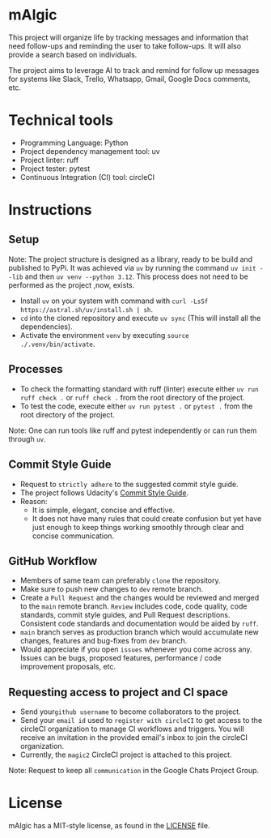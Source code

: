 # mAIgic

This project will organize life by tracking messages and information that need follow-ups and reminding the user to take follow-ups. It will also provide a search based on individuals.

The project aims to leverage AI to track and remind for follow up messages for systems like Slack, Trello, Whatsapp, Gmail, Google Docs comments, etc.

# Technical tools

- Programming Language: Python
- Project dependency management tool: uv
- Project linter: ruff
- Project tester: pytest
- Continuous Integration (CI) tool: circleCI

# Instructions

## Setup
Note: The project structure is designed as a library, ready to be build and published to PyPi. It was achieved via `uv` by running the command `uv init --lib` and then `uv venv --python 3.12`. This process does not need to be performed as the project ,now, exists.

- Install `uv` on your system with command with `curl -LsSf https://astral.sh/uv/install.sh | sh`.
- `cd` into the cloned repository and execute `uv sync` (This will install all the dependencies).
- Activate the environment `venv` by executing `source ./.venv/bin/activate`. </br>

## Processes

- To check the formatting standard with ruff (linter) execute either `uv run ruff check .` or `ruff check .` from the root directory of the project.
- To test the code, execute either `uv run pytest .` or `pytest .` from the root directory of the project.

Note: One can run tools like ruff and pytest independently or can run them through `uv`.

## Commit Style Guide


- Request to `strictly adhere` to the suggested commit style guide.
- The project follows Udacity's [Commit Style Guide](https://udacity.github.io/git-styleguide/).
- Reason:
  - It is simple, elegant, concise and effective.
  - It does not have many rules that could create confusion but yet have just enough to keep things working smoothly through clear and concise communication.

## GitHub Workflow

- Members of same team can preferably `clone` the repository.
- Make sure to push new changes to `dev` remote branch.
- Create a `Pull Request` and the changes would be reviewed and merged to the `main` remote branch. `Review` includes code, code quality, code standards, commit style guides, and Pull Request descriptions. Consistent code standards and documentation would be aided by `ruff`.
- `main` branch serves as production branch which would accumulate new changes, features and bug-fixes from `dev` branch.
- Would appreciate if you open `issues` whenever you come across any. Issues can be bugs, proposed features, performance / code improvement proposals, etc.

## Requesting access to project and CI space

- Send your`github username` to become collaborators to the project.
- Send your `email id` used to `register with circleCI` to get access to the circleCI organization to manage CI workflows and triggers. You will receive an invitation in the provided email's inbox to join the circleCI organization.
- Currently, the `magic2` CircleCI project is attached to this project.

Note: Request to keep all `communication` in the Google Chats Project Group.

# License

mAIgic has a MIT-style license, as found in the [LICENSE](LICENSE) file.
